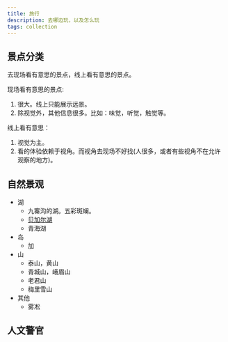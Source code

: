 ```yaml
---
title: 旅行
description: 去哪边玩，以及怎么玩
tags: collection
---
```


## 景点分类
去现场看有意思的景点，线上看有意思的景点。

现场看有意思的景点: 
1. 很大。线上只能展示远景。
2. 除视觉外，其他信息很多。比如：味觉，听觉，触觉等。

线上看有意思：
1. 视觉为主。
2. 看的体验依赖于视角。而视角去现场不好找(人很多，或者有些视角不在允许观察的地方)。

## 自然景观
* 湖
  * 九寨沟的湖。五彩斑斓。
  * [贝加尔湖](../l/lake-baikal.md)
  * 青海湖
* 岛
  * 加
* 山
  * 泰山，黄山
  * 青城山，峨眉山
  * 老君山
  * 梅里雪山
* 其他
  * 雾凇

## 人文警官
